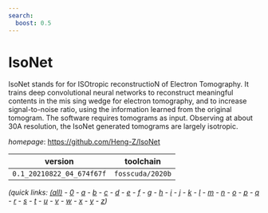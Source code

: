 ```yaml
---
search:
  boost: 0.5
---
```

# IsoNet

IsoNet stands for for ISOtropic reconstructioN of Electron Tomography. It trains deep convolutional neural networks to reconstruct meaningful contents in the mis sing wedge for electron tomography, and to increase signal-to-noise ratio,       using the information learned from the original tomogram. The software requires  tomograms as input. Observing at about 30A resolution, the IsoNet generated      tomograms are largely isotropic.

*homepage*: <https://github.com/Heng-Z/IsoNet>

version | toolchain
--------|----------
``0.1_20210822_04_674f67f`` | ``fosscuda/2020b``


*(quick links: [(all)](../index.md) - [0](../0/index.md) - [a](../a/index.md) - [b](../b/index.md) - [c](../c/index.md) - [d](../d/index.md) - [e](../e/index.md) - [f](../f/index.md) - [g](../g/index.md) - [h](../h/index.md) - [i](../i/index.md) - [j](../j/index.md) - [k](../k/index.md) - [l](../l/index.md) - [m](../m/index.md) - [n](../n/index.md) - [o](../o/index.md) - [p](../p/index.md) - [q](../q/index.md) - [r](../r/index.md) - [s](../s/index.md) - [t](../t/index.md) - [u](../u/index.md) - [v](../v/index.md) - [w](../w/index.md) - [x](../x/index.md) - [y](../y/index.md) - [z](../z/index.md))*


